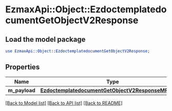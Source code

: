 # EzmaxApi::Object::EzdoctemplatedocumentGetObjectV2Response

## Load the model package
```perl
use EzmaxApi::Object::EzdoctemplatedocumentGetObjectV2Response;
```

## Properties
Name | Type | Description | Notes
------------ | ------------- | ------------- | -------------
**m_payload** | [**EzdoctemplatedocumentGetObjectV2ResponseMPayload**](EzdoctemplatedocumentGetObjectV2ResponseMPayload.md) |  | 

[[Back to Model list]](../README.md#documentation-for-models) [[Back to API list]](../README.md#documentation-for-api-endpoints) [[Back to README]](../README.md)


